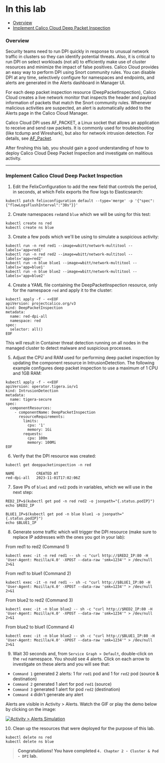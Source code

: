 # In this lab

* [Overview](https://github.com/tigera-cs/Kubernetes-and-Container-Security-Instructor-Led-Workshop/blob/main/4.%20Chapter%202%20-%20Cluster%20&%20Pod%20-%20DPI/dpi.md#overview)
* [Implement Calico Cloud Deep Packet Inspection](https://github.com/tigera-cs/Kubernetes-and-Container-Security-Instructor-Led-Workshop/blob/main/4.%20Chapter%202%20-%20Cluster%20&%20Pod%20-%20DPI/dpi.md#implement-calico-cloud-deep-packet-inspection)



### Overview

Security teams need to run DPI quickly in response to unusual network traffic in clusters so they can identify potential threats. Also, it is critical to run DPI on select workloads (not all) to efficiently make use of cluster resources and minimize the impact of false positives. Calico Cloud provides an easy way to perform DPI using Snort community rules. You can disable DPI at any time, selectively configure for namespaces and endpoints, and alerts are generated in the Alerts dashboard in Manager UI.

For each deep packet inspection resource (DeepPacketInspection), Calico Cloud creates a live network monitor that inspects the header and payload information of packets that match the Snort community rules. Whenever malicious activities are suspected, an alert is automatically added to the Alerts page in the Calico Cloud Manager.

Calico Cloud DPI uses AF_PACKET, a Linux socket that allows an application to receive and send raw packets. It is commonly used for troubleshooting (like tcdump and Wireshark), but also for network intrusion detection. For details, see [AF_Packet](https://man7.org/linux/man-pages/man7/packet.7.html).

After finshing this lab, you should gain a good understanding of how to deploy Calico Cloud Deep Packet Inspection and investigate on malitious activity.

______________________________________________________________________________________________________________________________________________________________________

### Implement Calico Cloud Deep Packet Inspection

1. Edit the FelixConfiguration to add the new field that controls the period, in seconds, at which Felix exports the flow logs to Elasticsearch:
 
```
kubectl patch felixconfiguration default --type='merge' -p '{"spec":{"flowLogsFlushInterval":"30s"}}'
```

2. Create namespaces `red`and `blue` which we will be using for this test:

```
kubectl create ns red
kubectl create ns blue
```

3. Create a few pods which we'll be using to simulate a suspicious activity:

```
kubectl run -n red red1 --image=wbitt/network-multitool --labels='app=red1'
kubectl run -n red red2 --image=wbitt/network-multitool --labels='app=red2'
kubectl run -n blue blue1 --image=wbitt/network-multitool --labels='app=blue1'
kubectl run -n blue blue2 --image=wbitt/network-multitool --labels='app=blue2'
```

4. Create a YAML file containing the DeepPacketInspection resource, only for the namespace `red` and apply it to the cluster:

```
kubectl apply -f - <<EOF
apiVersion: projectcalico.org/v3
kind: DeepPacketInspection
metadata:
  name: red-dpi-all
  namespace: red
spec:
  selector: all()
EOF
```

This will result in Container threat detection running on all nodes in the managed cluster to detect malware and suspicious processes.

5. Adjust the CPU and RAM used for performing deep packet inspection by updating the component resource in IntrusionDetection. The following example configures deep packet inspection to use a maximum of 1 CPU and 1GB RAM:

```
kubectl apply -f - <<EOF
apiVersion: operator.tigera.io/v1
kind: IntrusionDetection
metadata:
  name: tigera-secure
spec:
  componentResources:
    - componentName: DeepPacketInspection
      resourceRequirements:
        limits:
          cpu: '1'
          memory: 1Gi
        requests:
          cpu: 100m
          memory: 100Mi
EOF
```

6. Verify that the DPI resource was created:

```
kubectl get deeppacketinspection -n red
```

```
NAME          CREATED AT
red-dpi-all   2023-11-01T17:02:06Z
```

7. Save IPs of `blue1` and `red2` pods in variables, which we will use in the next step:

```
RED2_IP=$(kubectl get pod -n red red2 -o jsonpath="{.status.podIP}")
echo $RED2_IP
```

```
BLUE1_IP=$(kubectl get pod -n blue blue1 -o jsonpath="{.status.podIP}")
echo $BLUE1_IP
```

8. Generate some traffic which will trigger the DPI resource (make sure to replace IP addresses with the ones you got in your lab):

From red1 to red2 (Command 1)
```
kubectl exec -it -n red red1 -- sh -c "curl http://$RED2_IP:80 -H 'User-Agent: Mozilla/4.0' -XPOST --data-raw 'smk=1234'" > /dev/null 2>&1
```
From red1 to blue1 (Command 2)
```
kubectl exec -it -n red red1 -- sh -c "curl http://$BLUE1_IP:80 -H 'User-Agent: Mozilla/4.0' -XPOST --data-raw 'smk=1234'" > /dev/null 2>&1
```
From blue2 to red2 (Command 3)
```
kubectl exec -it -n blue blue2 -- sh -c "curl http://$RED2_IP:80 -H 'User-Agent: Mozilla/4.0' -XPOST --data-raw 'smk=1234'" > /dev/null 2>&1
```
From blue2 to blue1 (Command 4)
```
kubectl exec -it -n blue blue2 -- sh -c "curl http://$BLUE1_IP:80 -H 'User-Agent: Mozilla/4.0' -XPOST --data-raw 'smk=1234'" > /dev/null 2>&1
```

9. Wait 30 seconds and, from `Service Graph > Default`, double-click on the `red` namespace. You should see 4 alerts. Click on each arrow to investigate on these alerts and you will see that:

- `Command 1` generated 2 alerts: 1 for `red1` pod and 1 for `red2` pod (source & destination)
- `Command 2` generated 1 alert for pod `red1` (source)
- `Command 3` generated 1 alert for pod `red2` (destination)
- `Command 4` didn't generate any alert

Alerts are visible in Activity > Alerts. Watch the GIF or play the demo below by clicking on the image:

[![Activity > Alerts Simulation](https://github.com/tigera-cs/Kubernetes-and-Container-Security-Instructor-Led-Workshop/blob/main/4.%20Chapter%202%20-%20Cluster%20&%20Pod%20-%20DPI/DPI_Alerts.gif)](https://app.arcade.software/share/efXWMLTRGkRdqWCTVdTB)

10. Clean up the resources that were deployed for the purpose of this lab.

```
kubectl delete ns red
kubectl delete ns blue
```

> **Congratulations! You have completed `4. Chapter 2 - Cluster & Pod - DPI` lab.**
